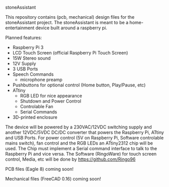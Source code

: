 stoneAssistant

This repository contains (pcb, mechanical) design files for the stoneAssistant project.
The stoneAssistant is meant to be a home-entertainment device built around a raspberry pi.

Planned features:
 - Raspberry Pi 3
 - LCD Touch Screen (official Raspberry Pi Touch Screen)
 - 15W Stereo sound
 - 12V Supply
 - 3 USB Ports
 - Speech Commands
   - microphone preamp
 - Pushbuttons for optional control (Home button, Play/Pause, etc)
 - ATtiny
   - RGB LED for nice appearance
   - Shutdown and Power Control
   - Controlable Fan
   - Serial Commands
 - 3D-printed enclosure
 
The device will be powered by a 230VAC/12VDC switching supply and another 12VDC/5VDC DC/DC converter that powers the Raspberry Pi, ATtiny and USB Ports.
For power control (5V on Raspberry Pi, Software controlable mains switch), fan control and the RGB LEDs an ATtiny2312 chip will be used. The Chip must implement a Serial command interface to talk to the Raspberry Pi and vice versa.
The Software (RingoWare) for touch screen control, Media, etc will be done by https://github.com/Ringo96

PCB files (Eagle 8)
 coming soon!
 
Mechanical files (FreeCAD 0.16)
 coming soon!
